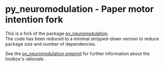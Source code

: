 # py_neuromodulation - Paper motor intention fork
This is a fork of the package [py_neuromodulation](https://github.com/neuromodulation/py_neuromodulation).  
The code has been reduced to a minimal stripped-down version to reduce package size and number of dependencies.  

See the [py_neuromodulation preprint](https://www.researchsquare.com/article/rs-3212709/v1) for further information about the toolbox's rationale.